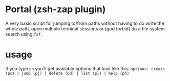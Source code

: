 # Portal (zsh-zap plugin)

A very basic script for jumping to/from paths without having to do write the whole path, open multiple terminal sessions or (god forbid) do a file system search using `fzf`.

# usage
If you type `ph` you'll get available options that look like this:
`options: create (pc) | jump (pj) | delete (pd) | list (pl) | help (ph)`